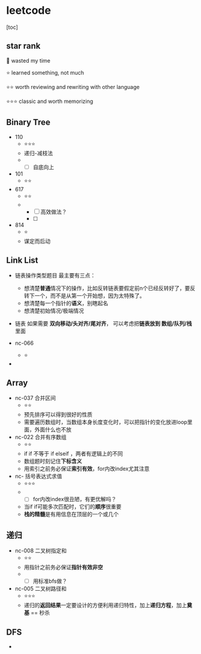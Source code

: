 

# leetcode

[toc]

## star rank

:new_moon_with_face: wasted my time

:star: learned something, not much

:star::star: worth reviewing and rewriting with other language

:star::star::star: ​classic and worth memorizing 



## Binary Tree

* 110
  * :star::star::star:
  * 递归-减枝法
  * - [ ] 自底向上
* 101
  * :star::star:
* 617
  * :star::star:
  * - [ ] 高效做法？
    - [ ] 

* 814
  * :star:
  * 谋定而后动

## Link List ##

* 链表操作类型题目 最主要有三点：
  * 想清楚**普通**情况下的操作，比如反转链表要假定前n个已经反转好了，要反转下一个，而不是从第一个开始想，因为太特殊了。
  * 想清楚每一个指针的**语义**，别瞎起名
  * 想清楚初始情况/极端情况



* 链表 如果需要 **双向移动/头对齐/尾对齐**， 可以考虑把**链表放到 数组/队列/栈** 里面



* nc-066
  * :star:
* 



## Array ##



* nc-037 合并区间
  * :star::star:
  * 预先排序可以得到很好的性质
  * 需要遍历数组时，当数组本身长度变化时，可以把指针的变化放进loop里面，外面什么也不放
* nc-022 合并有序数组
  * :star::star:
  * if if 不等于 if elseif  ，两者有逻辑上的不同
  * 数组题时刻记住**下标含义**
  * 用索引之前务必保证**索引有效**，for内改index尤其注意
* nc-   括号表达式求值
  * :star::star::star:
  * - [ ] for内改index很丑陋，有更优解吗？
  * 当if if可能多次匹配时，它们的**顺序**很重要
  * **栈的精髓**是有用信息在顶层的一个或几个







## 递归 ##



* nc-008 二叉树指定和
  * :star::star:
  * 用指针之前务必保证**指针有效非空**
  * - [ ] 用标准bfs做？
* nc-005 二叉树路径和
  * :star::star::star:
  * 递归的**返回结果**一定要设计的方便利用递归特性，加上**递归方程**，加上**奠基** == 秒杀



## DFS ##

* 